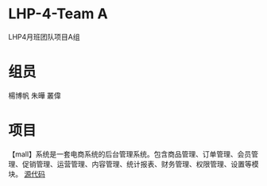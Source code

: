# LHP-4-Team A
LHP4月班团队项目A组

# 组员
楊博帆
朱曄
叢偉

# 项目
【mall】系统是一套电商系统的后台管理系统。包含商品管理、订单管理、会员管理、促销管理、运营管理、内容管理、统计报表、财务管理、权限管理、设置等模块。
[源代码](https://github.com/macrozheng/mall)

